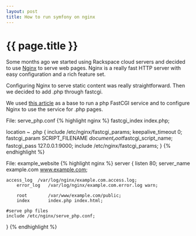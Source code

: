 ```yaml
---
layout: post
title: How to run symfony on nginx
---
```


{{ page.title }}
================

Some months ago we started using Rackspace cloud servers and decided to use [Nginx]() to serve web pages.
Nginx is a really fast HTTP server with easy configuration and a rich feature set. 

Configuring Nginx to serve static content was really straightforward. Then we decided to add .php through fastcgi.

We used [this article](http://tomasz.sterna.tv/2009/04/php-fastcgi-with-nginx-on-ubuntu/) as a base to run a php FastCGI service and to configure Nginx to use the service for .php pages.

File: serve_php.conf
{% highlight nginx %}
fastcgi_index   index.php;

location ~ \.php {
    include /etc/nginx/fastcgi_params;
    keepalive_timeout 0;
    fastcgi_param   SCRIPT_FILENAME  $document_root$fastcgi_script_name;
    fastcgi_pass    127.0.0.1:9000;
    include        /etc/nginx/fastcgi_params;
}
{% endhighlight %}

File: example_website
{% highlight nginx %}
server {
	listen   80;
	server_name  example.com  www.example.com;

	access_log  /var/log/nginx/example.com.access.log;
        error_log   /var/log/nginx/example.com.error.log warn;

        root        /var/www/example.com/public;
        index       index.php index.html;

	#serve php files
	include /etc/nginx/serve_php.conf;
}
{% endhighlight %}
